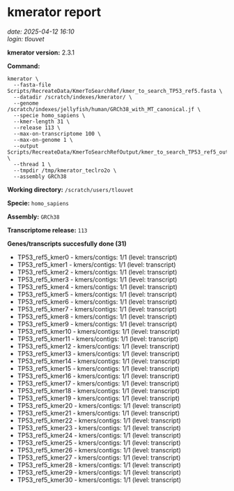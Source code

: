 # kmerator report
*date: 2025-04-12 16:10*  
*login: tlouvet*

**kmerator version:** 2.3.1

**Command:**

```
kmerator \
  --fasta-file Scripts/RecreateData/KmerToSearchRef/kmer_to_search_TP53_ref5.fasta \
  --datadir /scratch/indexes/kmerator/ \
  --genome /scratch/indexes/jellyfish/human/GRCh38_with_MT_canonical.jf \
  --specie homo_sapiens \
  --kmer-length 31 \
  --release 113 \
  --max-on-transcriptome 100 \
  --max-on-genome 1 \
  --output Scripts/RecreateData/KmerToSearchRefOutput/kmer_to_search_TP53_ref5_output \
  --thread 1 \
  --tmpdir /tmp/kmerator_teclro2o \
  --assembly GRCh38
```

**Working directory:** `/scratch/users/tlouvet`

**Specie:** `homo_sapiens`

**Assembly:** `GRCh38`

**Transcriptome release:** `113`

**Genes/transcripts succesfully done (31)**

- TP53_ref5_kmer0 - kmers/contigs: 1/1 (level: transcript)
- TP53_ref5_kmer1 - kmers/contigs: 1/1 (level: transcript)
- TP53_ref5_kmer2 - kmers/contigs: 1/1 (level: transcript)
- TP53_ref5_kmer3 - kmers/contigs: 1/1 (level: transcript)
- TP53_ref5_kmer4 - kmers/contigs: 1/1 (level: transcript)
- TP53_ref5_kmer5 - kmers/contigs: 1/1 (level: transcript)
- TP53_ref5_kmer6 - kmers/contigs: 1/1 (level: transcript)
- TP53_ref5_kmer7 - kmers/contigs: 1/1 (level: transcript)
- TP53_ref5_kmer8 - kmers/contigs: 1/1 (level: transcript)
- TP53_ref5_kmer9 - kmers/contigs: 1/1 (level: transcript)
- TP53_ref5_kmer10 - kmers/contigs: 1/1 (level: transcript)
- TP53_ref5_kmer11 - kmers/contigs: 1/1 (level: transcript)
- TP53_ref5_kmer12 - kmers/contigs: 1/1 (level: transcript)
- TP53_ref5_kmer13 - kmers/contigs: 1/1 (level: transcript)
- TP53_ref5_kmer14 - kmers/contigs: 1/1 (level: transcript)
- TP53_ref5_kmer15 - kmers/contigs: 1/1 (level: transcript)
- TP53_ref5_kmer16 - kmers/contigs: 1/1 (level: transcript)
- TP53_ref5_kmer17 - kmers/contigs: 1/1 (level: transcript)
- TP53_ref5_kmer18 - kmers/contigs: 1/1 (level: transcript)
- TP53_ref5_kmer19 - kmers/contigs: 1/1 (level: transcript)
- TP53_ref5_kmer20 - kmers/contigs: 1/1 (level: transcript)
- TP53_ref5_kmer21 - kmers/contigs: 1/1 (level: transcript)
- TP53_ref5_kmer22 - kmers/contigs: 1/1 (level: transcript)
- TP53_ref5_kmer23 - kmers/contigs: 1/1 (level: transcript)
- TP53_ref5_kmer24 - kmers/contigs: 1/1 (level: transcript)
- TP53_ref5_kmer25 - kmers/contigs: 1/1 (level: transcript)
- TP53_ref5_kmer26 - kmers/contigs: 1/1 (level: transcript)
- TP53_ref5_kmer27 - kmers/contigs: 1/1 (level: transcript)
- TP53_ref5_kmer28 - kmers/contigs: 1/1 (level: transcript)
- TP53_ref5_kmer29 - kmers/contigs: 1/1 (level: transcript)
- TP53_ref5_kmer30 - kmers/contigs: 1/1 (level: transcript)
